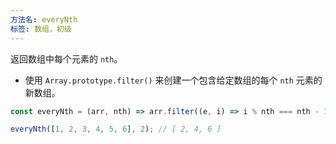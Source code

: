 ```yaml
---
方法名: everyNth
标签: 数组，初级
---
```


返回数组中每个元素的 `nth`。

- 使用 `Array.prototype.filter()` 来创建一个包含给定数组的每个 `nth` 元素的新数组。

```js
const everyNth = (arr, nth) => arr.filter((e, i) => i % nth === nth - 1);
```

```js
everyNth([1, 2, 3, 4, 5, 6], 2); // [ 2, 4, 6 ]
```
